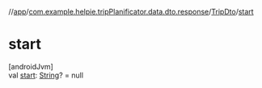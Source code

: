 //[app](../../../index.md)/[com.example.helpie.tripPlanificator.data.dto.response](../index.md)/[TripDto](index.md)/[start](start.md)

# start

[androidJvm]\
val [start](start.md): [String](https://kotlinlang.org/api/latest/jvm/stdlib/kotlin/-string/index.html)? = null
